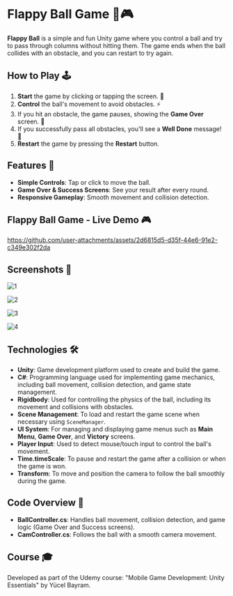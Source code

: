 # Flappy Ball Game 🏀🎮

**Flappy Ball** is a simple and fun Unity game where you control a ball and try to pass through columns without hitting them. The game ends when the ball collides with an obstacle, and you can restart to try again.

## How to Play 🕹️

1. **Start** the game by clicking or tapping the screen. 🏁
2. **Control** the ball's movement to avoid obstacles. ⚡
3. If you hit an obstacle, the game pauses, showing the **Game Over** screen. 🛑
4. If you successfully pass all obstacles, you'll see a **Well Done** message! 🎉
5. **Restart** the game by pressing the **Restart** button.

## Features 🚀

- **Simple Controls**: Tap or click to move the ball.
- **Game Over & Success Screens**: See your result after every round.
- **Responsive Gameplay**: Smooth movement and collision detection.

## Flappy Ball Game - Live Demo 🎮

https://github.com/user-attachments/assets/2d6815d5-d35f-44e6-91e2-c349e302f2da

## Screenshots 📸

![1](https://github.com/user-attachments/assets/0cf5f542-3e05-4865-8a69-6bb6146d33d8)

![2](https://github.com/user-attachments/assets/9d2af989-4c30-451f-9f86-a5a5efc16f0c)

![3](https://github.com/user-attachments/assets/fb556d9f-68d3-4e35-8e7f-88234fd8f8a4)

![4](https://github.com/user-attachments/assets/29904d72-5221-41e4-be69-d2718e1f6c7f)

## Technologies 🛠️

- **Unity**: Game development platform used to create and build the game.
- **C#**: Programming language used for implementing game mechanics, including ball movement, collision detection, and game state management.
- **Rigidbody**: Used for controlling the physics of the ball, including its movement and collisions with obstacles.
- **Scene Management**: To load and restart the game scene when necessary using `SceneManager`.
- **UI System**: For managing and displaying game menus such as **Main Menu**, **Game Over**, and **Victory** screens.
- **Player Input**: Used to detect mouse/touch input to control the ball's movement.
- **Time.timeScale**: To pause and restart the game after a collision or when the game is won.
- **Transform**: To move and position the camera to follow the ball smoothly during the game.

## Code Overview 📂

- **BallController.cs**: Handles ball movement, collision detection, and game logic (Game Over and Success screens).
- **CamController.cs**: Follows the ball with a smooth camera movement.

## Course 🎓
Developed as part of the Udemy course: "Mobile Game Development: Unity Essentials" by Yücel Bayram.
